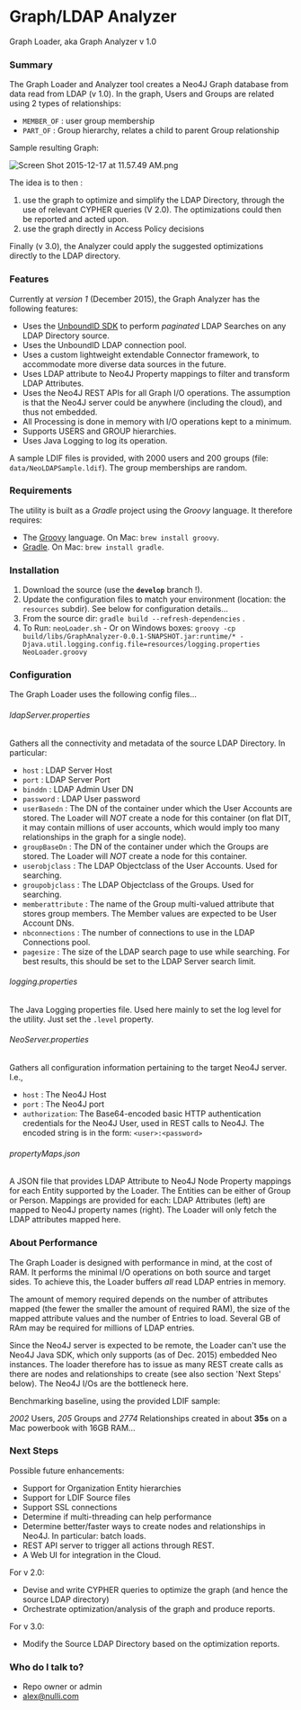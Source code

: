 # Graph/LDAP Analyzer #

Graph Loader, aka Graph Analyzer v 1.0

### Summary
The Graph Loader and Analyzer tool creates a Neo4J Graph database from data read from LDAP (v 1.0). In the graph, Users and Groups are related using 2 types of relationships:

* `MEMBER_OF` : user group membership
* `PART_OF` : Group hierarchy, relates a child to parent Group relationship

Sample resulting Graph:

![Screen Shot 2015-12-17 at 11.57.49 AM.png](https://bitbucket.org/repo/B8n8nj/images/1484419031-Screen%20Shot%202015-12-17%20at%2011.57.49%20AM.png)

The idea is to then :

1. use the graph to optimize and simplify the LDAP Directory, through the use of relevant CYPHER queries (V 2.0). The optimizations could then be reported and acted upon.
2. use the graph directly in Access Policy decisions

Finally (v 3.0), the Analyzer could apply the suggested optimizations directly to the LDAP directory.

### Features
Currently at *version 1* (December 2015), the Graph Analyzer has the following features:

* Uses the [UnboundID SDK](https://www.ldap.com/unboundid-ldap-sdk-for-java) to perform _paginated_ LDAP Searches on any LDAP Directory source.
* Uses the UnboundID LDAP connection pool.
* Uses a custom lightweight extendable Connector framework, to accommodate more diverse data sources in the future.
* Uses LDAP attribute to Neo4J Property mappings to filter and transform LDAP Attributes.
* Uses the Neo4J REST APIs for all Graph I/O operations. The assumption is that the Neo4J server could be anywhere (including the cloud), and thus not embedded.
* All Processing is done in memory with I/O operations kept to a minimum.
* Supports USERS and GROUP hierarchies.
* Uses Java Logging to log its operation.

A sample LDIF files is provided, with 2000 users and 200 groups (file: `data/NeoLDAPSample.ldif`). The group memberships are random.

### Requirements
The utility is built as a *Gradle* project using the *Groovy* language. It therefore requires:

* The [Groovy](http://www.groovy-lang.org/download.html) language. On Mac: `brew install groovy`.
* [Gradle](http://gradle.org/gradle-download/). On Mac: `brew install gradle`.

### Installation

1. Download the source (use the **`develop`** branch !).
2. Update the configuration files to match your environment (location: the `resources` subdir). See below for configuration details...
3. From the source dir: `gradle build --refresh-dependencies` .
4. To Run: `neoLoader.sh` - Or on Windows boxes: 
`groovy -cp build/libs/GraphAnalyzer-0.0.1-SNAPSHOT.jar:runtime/* -Djava.util.logging.config.file=resources/logging.properties NeoLoader.groovy`

### Configuration

The Graph Loader uses the following config files...

###### ldapServer.properties

Gathers all the connectivity and metadata of the source LDAP Directory. In particular:

* `host` : LDAP Server Host
* `port` : LDAP Server Port
* `binddn` : LDAP Admin User DN
* `password` : LDAP User password
* `userBasedn` : The DN of the container under which the User Accounts are stored. The Loader will _NOT_ create a node for this container (on flat DIT, it may contain millions of user accounts, which would imply too many relationships in the graph for a single node).
* `groupBaseDn` : The DN of the container under which the Groups are stored. The Loader will _NOT_ create a node for this container.
* `userobjclass` : The LDAP Objectclass of the User Accounts. Used for searching.
* `groupobjclass` : The LDAP Objectclass of the Groups. Used for searching.
* `memberattribute` : The name of the Group multi-valued attribute that stores group members. The Member values are expected to be User Account DNs.
* `nbconnections` : The number of connections to use in the LDAP Connections pool.
* `pagesize` : The size of the LDAP search page to use while searching. For best results, this should be set to the LDAP Server search limit.

###### logging.properties

The Java Logging properties file. Used here mainly to set the log level for the utility. Just set the `.level` property. 

###### NeoServer.properties

Gathers all configuration information pertaining to the target Neo4J server. I.e.,

* `host` : The Neo4J Host
* `port` : The Neo4J port
* `authorization`: The Base64-encoded basic HTTP authentication credentials for the Neo4J User, used in REST calls to Neo4J. The encoded string is in the form: `<user>:<password>`

###### propertyMaps.json

A JSON file that provides LDAP Attribute to Neo4J Node Property mappings for each Entity supported by the Loader. The Entities can be either of Group or Person. Mappings are provided for each: LDAP Attributes (left) are mapped to Neo4J property names (right). The Loader will only fetch the LDAP attributes mapped here.

### About Performance

The Graph Loader is designed with performance in mind, at the cost of RAM. It performs the minimal I/O operations on both source and target sides. To achieve this, the Loader buffers *all* read LDAP entries in memory. 

The amount of memory required depends on the number of attributes mapped (the fewer the smaller the amount of required RAM), the size of the mapped attribute values and the number of Entries to load. Several GB of RAm may be required for millions of LDAP entries.

Since the Neo4J server is expected to be remote, the Loader can't use the Neo4J Java SDK, which only supports (as of Dec. 2015) embedded Neo instances. The loader therefore has to issue as many REST create calls as there are nodes and relationships to create (see also section 'Next Steps' below). The Neo4J I/Os are the bottleneck here.

Benchmarking baseline, using the provided LDIF sample:

_2002_ Users, _205_ Groups and _2774_ Relationships created in about **35s** on a Mac powerbook with 16GB RAM...

### Next Steps

Possible future enhancements:

* Support for Organization Entity hierarchies
* Support for LDIF Source files
* Support SSL connections
* Determine if multi-threading can help performance
* Determine better/faster ways to create nodes and relationships in Neo4J. In particular: batch loads.
* REST API server to trigger all actions through REST.
* A Web UI for integration in the Cloud.

For v 2.0:

* Devise and write CYPHER queries to optimize the graph (and hence the source LDAP directory)
* Orchestrate optimization/analysis of the graph and produce reports.

For v 3.0:

* Modify the Source LDAP Directory based on the optimization reports.


### Who do I talk to? ###

* Repo owner or admin
* [alex@nulli.com](mailto:alex@nulli.com)
